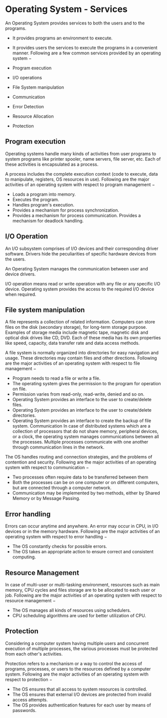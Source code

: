 # Operating System - Services
An Operating System provides services to both the users and to the programs.

- It provides programs an environment to execute.
- It provides users the services to execute the programs in a convenient manner.
Following are a few common services provided by an operating system −

- Program execution
- I/O operations
- File System manipulation
- Communication
- Error Detection
- Resource Allocation
- Protection

## Program execution
Operating systems handle many kinds of activities from user programs to system programs like printer spooler, name servers, file server, etc. Each of these activities is encapsulated as a process.

A process includes the complete execution context (code to execute, data to manipulate, registers, OS resources in use). Following are the major activities of an operating system with respect to program management −

- Loads a program into memory.
- Executes the program.
- Handles program's execution.
- Provides a mechanism for process synchronization.
- Provides a mechanism for process communication.
Provides a mechanism for deadlock handling.

## I/O Operation
An I/O subsystem comprises of I/O devices and their corresponding driver software. Drivers hide the peculiarities of specific hardware devices from the users.

An Operating System manages the communication between user and device drivers.

I/O operation means read or write operation with any file or any specific I/O device.
Operating system provides the access to the required I/O device when required.

## File system manipulation
A file represents a collection of related information. Computers can store files on the disk (secondary storage), for long-term storage purpose. Examples of storage media include magnetic tape, magnetic disk and optical disk drives like CD, DVD. Each of these media has its own properties like speed, capacity, data transfer rate and data access methods.

A file system is normally organized into directories for easy navigation and usage. These directories may contain files and other directions. Following are the major activities of an operating system with respect to file management −

- Program needs to read a file or write a file.
- The operating system gives the permission to the program for operation on file.
- Permission varies from read-only, read-write, denied and so on.
- Operating System provides an interface to the user to create/delete files.
- Operating System provides an interface to the user to create/delete directories.
- Operating System provides an interface to create the backup of file system.
Communication
In case of distributed systems which are a collection of processors that do not share memory, peripheral devices, or a clock, the operating system manages communications between all the processes. Multiple processes communicate with one another through communication lines in the network.

The OS handles routing and connection strategies, and the problems of contention and security. Following are the major activities of an operating system with respect to communication −

- Two processes often require data to be transferred between them
- Both the processes can be on one computer or on different computers, but are connected through a computer network.
- Communication may be implemented by two methods, either by Shared Memory or by Message Passing.

## Error handling
Errors can occur anytime and anywhere. An error may occur in CPU, in I/O devices or in the memory hardware. Following are the major activities of an operating system with respect to error handling −

- The OS constantly checks for possible errors.
- The OS takes an appropriate action to ensure correct and consistent computing.

## Resource Management
In case of multi-user or multi-tasking environment, resources such as main memory, CPU cycles and files storage are to be allocated to each user or job. Following are the major activities of an operating system with respect to resource management −

- The OS manages all kinds of resources using schedulers.
- CPU scheduling algorithms are used for better utilization of CPU.

## Protection
Considering a computer system having multiple users and concurrent execution of multiple processes, the various processes must be protected from each other's activities.

Protection refers to a mechanism or a way to control the access of programs, processes, or users to the resources defined by a computer system. Following are the major activities of an operating system with respect to protection −

- The OS ensures that all access to system resources is controlled.
- The OS ensures that external I/O devices are protected from invalid access attempts.
- The OS provides authentication features for each user by means of passwords.

